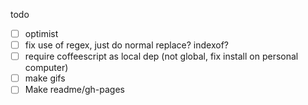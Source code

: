 todo

- [ ] optimist
- [ ] fix use of regex, just do normal replace? indexof?
- [ ] require coffeescript as local dep (not global, fix install on personal computer)
- [ ] make gifs
- [ ] Make readme/gh-pages